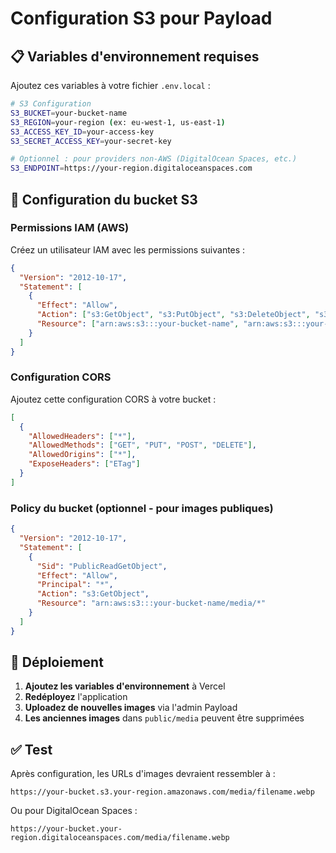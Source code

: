 # Configuration S3 pour Payload

## 📋 Variables d'environnement requises

Ajoutez ces variables à votre fichier `.env.local` :

```bash
# S3 Configuration
S3_BUCKET=your-bucket-name
S3_REGION=your-region (ex: eu-west-1, us-east-1)
S3_ACCESS_KEY_ID=your-access-key
S3_SECRET_ACCESS_KEY=your-secret-key

# Optionnel : pour providers non-AWS (DigitalOcean Spaces, etc.)
S3_ENDPOINT=https://your-region.digitaloceanspaces.com
```

## 🔧 Configuration du bucket S3

### Permissions IAM (AWS)

Créez un utilisateur IAM avec les permissions suivantes :

```json
{
  "Version": "2012-10-17",
  "Statement": [
    {
      "Effect": "Allow",
      "Action": ["s3:GetObject", "s3:PutObject", "s3:DeleteObject", "s3:ListBucket"],
      "Resource": ["arn:aws:s3:::your-bucket-name", "arn:aws:s3:::your-bucket-name/*"]
    }
  ]
}
```

### Configuration CORS

Ajoutez cette configuration CORS à votre bucket :

```json
[
  {
    "AllowedHeaders": ["*"],
    "AllowedMethods": ["GET", "PUT", "POST", "DELETE"],
    "AllowedOrigins": ["*"],
    "ExposeHeaders": ["ETag"]
  }
]
```

### Policy du bucket (optionnel - pour images publiques)

```json
{
  "Version": "2012-10-17",
  "Statement": [
    {
      "Sid": "PublicReadGetObject",
      "Effect": "Allow",
      "Principal": "*",
      "Action": "s3:GetObject",
      "Resource": "arn:aws:s3:::your-bucket-name/media/*"
    }
  ]
}
```

## 🚀 Déploiement

1. **Ajoutez les variables d'environnement** à Vercel
2. **Redéployez** l'application
3. **Uploadez de nouvelles images** via l'admin Payload
4. **Les anciennes images** dans `public/media` peuvent être supprimées

## ✅ Test

Après configuration, les URLs d'images devraient ressembler à :

```
https://your-bucket.s3.your-region.amazonaws.com/media/filename.webp
```

Ou pour DigitalOcean Spaces :

```
https://your-bucket.your-region.digitaloceanspaces.com/media/filename.webp
```
